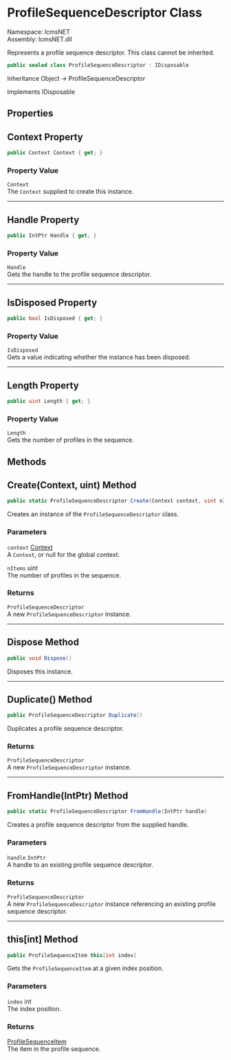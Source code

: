 # ProfileSequenceDescriptor Class

Namespace: lcmsNET  
Assembly: lcmsNET.dll

Represents a profile sequence descriptor. This class cannot be inherited.

```csharp
public sealed class ProfileSequenceDescriptor : IDisposable
```

Inheritance Object → ProfileSequenceDescriptor

Implements IDisposable

## Properties
## Context Property

```csharp
public Context Context { get; }
```

### Property Value

`Context`  
The `Context` supplied to create this instance.

---
## Handle Property

```csharp
public IntPtr Handle { get; }
```

### Property Value

`Handle`  
Gets the handle to the profile sequence descriptor.

---
## IsDisposed Property

```csharp
public bool IsDisposed { get; }
```

### Property Value

`IsDisposed`  
Gets a value indicating whether the instance has been disposed.

---
## Length Property

```csharp
public uint Length { get; }
```

### Property Value

`Length`  
Gets the number of profiles in the sequence.

## Methods
## Create(Context, uint) Method

```csharp
public static ProfileSequenceDescriptor Create(Context context, uint nItems)
```

Creates an instance of the `ProfileSequenceDescriptor` class.

### Parameters

`context` [Context](./Context)  
A `Context`, or null for the global context.

`nItems` uint  
The number of profiles in the sequence.

### Returns

`ProfileSequenceDescriptor`  
A new `ProfileSequenceDescriptor` instance.

---
## Dispose Method

```csharp
public void Dispose()
```

Disposes this instance.

---
## Duplicate() Method

```csharp
public ProfileSequenceDescriptor Duplicate()
```

Duplicates a profile sequence descriptor.

### Returns

`ProfileSequenceDescriptor`  
A new `ProfileSequenceDescriptor` instance.

---
## FromHandle(IntPtr) Method

```csharp
public static ProfileSequenceDescriptor FromHandle(IntPtr handle)
```

Creates a profile sequence descriptor from the supplied handle.

### Parameters

`handle` `IntPtr`  
A handle to an existing profile sequence descriptor.

### Returns

`ProfileSequenceDescriptor`  
A new `ProfileSequenceDescriptor` instance referencing an existing profile sequence descriptor.

---
## this[int] Method

```csharp
public ProfileSequenceItem this[int index]
```

Gets the `ProfileSequenceItem` at a given index position.

### Parameters

`index` int  
The index position.

### Returns

[ProfileSequenceItem](./ProfileSequenceItem.md)  
The item in the profile sequence.
